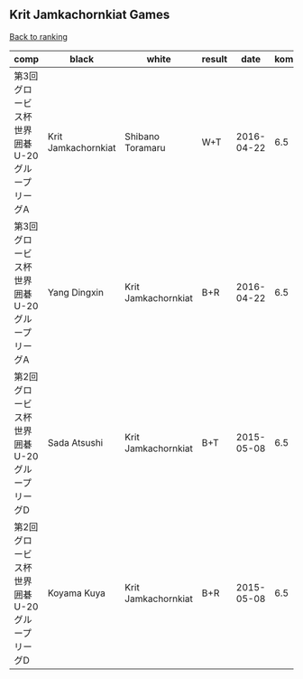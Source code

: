 ## Krit Jamkachornkiat Games

[Back to ranking](index.md)




| **comp** | **black** | **white** | **result** | **date** | **komi_fixed** | **kifu** | 
| --- | --- | --- | --- | --- | --- | --- |
| 第3回グロービス杯世界囲碁U-20グループリーグA | Krit Jamkachornkiat | Shibano Toramaru | W+T | 2016-04-22 | 6.5 | [Kifu](https://kifudepot.net/kifucontents.php?id=M7%2F0dC%2F%2B0%2FNOxh%2FAT1aGdw%3D%3D) | 
| 第3回グロービス杯世界囲碁U-20グループリーグA | Yang Dingxin | Krit Jamkachornkiat | B+R | 2016-04-22 | 6.5 | [Kifu](https://kifudepot.net/kifucontents.php?id=NV%2Fk7U04u9G4YAneK47JAA%3D%3D) | 
| 第2回グロービス杯世界囲碁U-20グループリーグD | Sada Atsushi | Krit Jamkachornkiat | B+T | 2015-05-08 | 6.5 | [Kifu](https://kifudepot.net/kifucontents.php?id=PeItu7hYckNZhHF%2F8tDFSw%3D%3D) | 
| 第2回グロービス杯世界囲碁U-20グループリーグD | Koyama Kuya | Krit Jamkachornkiat | B+R | 2015-05-08 | 6.5 | [Kifu](https://kifudepot.net/kifucontents.php?id=tB7FQiSD1cz%2B8DRsgzfhzQ%3D%3D) |




